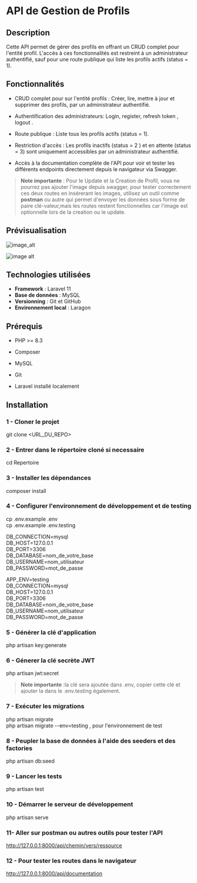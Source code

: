 
# API de Gestion de Profils
## Description

Cette API permet de gérer des profils en offrant un CRUD complet pour l'entité profil. L'accès à ces fonctionnalités est restreint à un administrateur authentifié, sauf pour une route publique qui liste les profils actifs (status = 1).

## Fonctionnalités

- CRUD complet pour sur l'entité profils : Créer, lire, mettre à jour et supprimer des profils, par un administrateur authentifié.

- Authentification des administrateurs: Login, register, refresh token , logout . 

- Route publique : Liste tous les profils actifs (status = 1).

- Restriction d'accès : Les profils inactifs (status = 2 ) et en attente (status = 3) sont uniquement accessibles par un administrateur authentifié.
  
- Accès à la documentation complète de l'API pour voir et tester les différents endpoints directement depuis le navigateur via Swagger.  
  
> **Note importante** : Pour le Update et la Creation de Profil, vous ne pourrez pas ajouter l'image depuis swagger, pour tester correctement ces deux routes en insérerant les images, utilisez un outil comme **postman** ou autre qui permet d'envoyer les données sous forme de paire clé-valeur,mais les routes restent fonctionnelles car l'image est optionnelle lors de la creation ou le update.


## Prévisualisation 

![image_alt](https://github.com/yohanherman/Test_technique/blob/189f00bf19d4a819cfff26618608d827f89efa89/Capture%20d'%C3%A9cran%202025-01-18%20202338.png)


![image alt](https://github.com/yohanherman/Test_technique/blob/26127881b6b56b07dd1e1c96b2f1ea56799a9bf8/Capture%20d'%C3%A9cran%202025-01-18%20223650.png)

  
## Technologies utilisées

-  **Framework** : Laravel 11
-  **Base de données** : MySQL
-  **Versionning** : Git et GitHub
-  **Environnement local** : Laragon

## Prérequis

- PHP >= 8.3

- Composer

- MySQL

- Git

- Laravel installé localement

## Installation

### 1 - Cloner le projet
git clone <URL_DU_REPO>

### 2 -  Entrer dans le répertoire cloné si necessaire
cd Repertoire

### 3 - Installer les dépendances
composer install

### 4 - Configurer l'environnement de développement et de testing
cp .env.example .env  
cp .env.example .env.testing

DB_CONNECTION=mysql   
DB_HOST=127.0.0.1  
DB_PORT=3306  
DB_DATABASE=nom_de_votre_base  
DB_USERNAME=nom_utilisateur  
DB_PASSWORD=mot_de_passe  

APP_ENV=testing  
DB_CONNECTION=mysql  
DB_HOST=127.0.0.1  
DB_PORT=3306  
DB_DATABASE=nom_de_votre_base  
DB_USERNAME=nom_utilisateur  
DB_PASSWORD=mot_de_passe  

### 5 -  Générer la clé d'application
php artisan key:generate


### 6 - Génerer la clé secrète JWT
php artisan jwt:secret

> **Note importante** :la clé sera ajoutée dans .env, copier cette clé et ajouter la dans le .env.testing également.

### 7 - Exécuter les migrations

php artisan migrate  
php artisan migrate --env=testing , pour l'environnement de test

### 8 - Peupler la base de données à l'aide des seeders et des factories
php artisan db:seed

### 9 - Lancer les tests
php artisan test

### 10 - Démarrer le serveur de développement 
php artisan serve

### 11- Aller sur postman ou autres outils pour tester l'API
http://127.0.0.1:8000/api/chemin/vers/ressource

### 12 - Pour tester les routes dans le navigateur
http://127.0.0.1:8000/api/documentation



